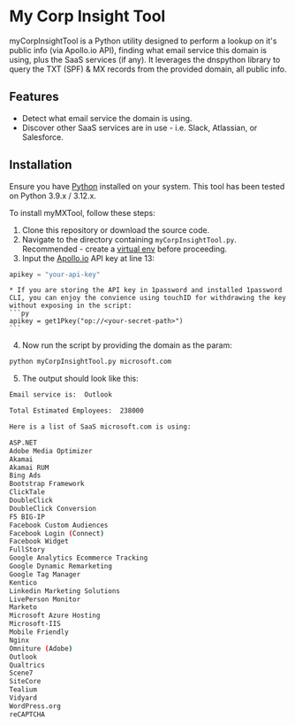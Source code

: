 # My Corp Insight Tool
myCorpInsightTool is a Python utility designed to perform a lookup on it's public info (via Apollo.io API), finding what email service this domain is using, plus the SaaS services (if any).
It leverages the dnspython library to query the TXT (SPF) & MX records from the provided domain, all public info. 

## Features
- Detect what email service the domain is using.
- Discover other SaaS services are in use - i.e. Slack, Atlassian, or Salesforce. 

## Installation

Ensure you have [Python](https://www.python.org/downloads/) installed on your system. This tool has been tested on Python 3.9.x / 3.12.x.

To install myMXTool, follow these steps:
1. Clone this repository or download the source code. 
2. Navigate to the directory containing `myCorpInsightTool.py`. Recommended - create a [virtual env](https://docs.python.org/3/library/venv.html) before proceeding. 
3. Input the [Apollo.io](https://www.apollo.io/product/api) API key at line 13:
```py
apikey = "your-api-key"
```
    * If you are storing the API key in 1password and installed 1password CLI, you can enjoy the convience using touchID for withdrawing the key without exposing in the script:
    ```py
    apikey = get1Pkey("op://<your-secret-path>")
    ```
4. Now run the script by providing the domain as the param:
```sh
python myCorpInsightTool.py microsoft.com  
```
5. The output should look like this:
```sh
Email service is:  Outlook

Total Estimated Employees:  238000

Here is a list of SaaS microsoft.com is using:

ASP.NET
Adobe Media Optimizer
Akamai
Akamai RUM
Bing Ads
Bootstrap Framework
ClickTale
DoubleClick
DoubleClick Conversion
F5 BIG-IP
Facebook Custom Audiences
Facebook Login (Connect)
Facebook Widget
FullStory
Google Analytics Ecommerce Tracking
Google Dynamic Remarketing
Google Tag Manager
Kentico
Linkedin Marketing Solutions
LivePerson Monitor
Marketo
Microsoft Azure Hosting
Microsoft-IIS
Mobile Friendly
Nginx
Omniture (Adobe)
Outlook
Qualtrics
Scene7
SiteCore
Tealium
Vidyard
WordPress.org
reCAPTCHA
